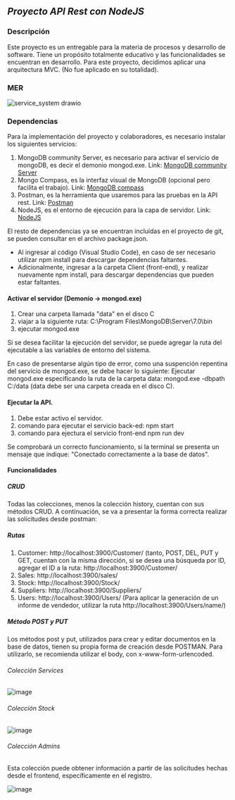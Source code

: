 ## ***Proyecto API Rest con NodeJS***

### **Descripción**

Este proyecto es un entregable para la materia de procesos y desarrollo de software. Tiene un propósito totalmente educativo y las funcionalidades se encuentran en desarrollo.
Para este proyecto, decidimos aplicar una arquitectura MVC. (No fue aplicado en su totalidad).

### MER

![service_system drawio](https://github.com/SebastianH03/service-university-system/assets/85850681/23a85eff-ff76-41b9-aa4e-483e6f987089)

### **Dependencias**

Para la implementación del proyecto y colaboradores, es necesario instalar los siguientes servicios:

1. MongoDB community Server, es necesario para activar el servicio de mongoDB, es decir el demonio mongod.exe. Link: [MongoDB community Server](https://www.mongodb.com/try/download/community)
2. Mongo Compass, es la interfaz visual de MongoDB (opcional pero facilita el trabajo). Link: [MongoDB compass](https://www.mongodb.com/products/tools/compass)
3. Postman, es la herramienta que usaremos para las pruebas en la API rest. Link: [Postman](https://www.postman.com/downloads/)
4. NodeJS, es el entorno de ejecución para la capa de servidor. Link: [NodeJS](https://nodejs.org/en)

El resto de dependencias ya se encuentran incluídas en el proyecto de git, se pueden consultar en el archivo package.json.

* Al ingresar al código (Visual Studio Code), en caso de ser necesario utilizar npm install para descargar dependencias faltantes.
* Adicionalmente, ingresar a la carpeta Client (front-end), y realizar nuevamente npm install, para descargar dependencias que pueden estar faltantes.

#### Activar el servidor (Demonio -> mongod.exe)

1. Crear una carpeta llamada "data" en el disco C
2. viajar a la siguiente ruta: C:\Program Files\MongoDB\Server\7.0\bin
3. ejecutar mongod.exe

Si se desea facilitar la ejecución del servidor, se puede agregar la ruta del ejecutable a las variables de entorno del sistema.

En caso de presentarse algún tipo de error, como una suspención repentina del servicio de mongod.exe, se debe hacer lo siguiente:
Ejecutar mongod.exe especificando la ruta de la carpeta data: mongod.exe -dbpath C:/data (data debe ser una carpeta creada en el disco C).

#### Ejecutar la API.

1. Debe estar activo el servidor.
2. comando para ejecutar el servicio back-ed: npm start
3. comando para ejectura el servicio front-end npm run dev

Se comprobará un correcto funcionamiento, si la terminal se presenta un mensaje que indique: "Conectado correctamente a la base de datos".

#### Funcionalidades

##### CRUD

Todas las colecciones, menos la colección history, cuentan con sus métodos CRUD.
A continuación, se va a presentar la forma correcta realizar las solicitudes desde postman:

##### Rutas

1. Customer: http://localhost:3900/Customer/ (tanto, POST, DEL, PUT y GET, cuentan con la misma dirección, si se desea una búsqueda por ID, agregar el ID a la ruta: http://localhost:3900/Customer/<id>
2. Sales: http://localhost:3900/sales/
3. Stock: http://localhost:3900/Stock/
4. Suppliers: http://localhost:3900/Suppliers/
5. Users: http://localhost:3900/Users/ (Para aplicar la generación de un informe de vendedor, utilizar la ruta http://localhost:3900/Users/name/<nombreDelVendedor>)

##### Método POST y PUT

Los métodos post y put, utilizados para crear y editar documentos en la base de datos, tienen su propia forma de creación desde POSTMAN. Para utilizarlo, se recomienda utilizar el body, con x-www-form-urlencoded.

###### Colección Services

![image](https://github.com/SebastianH03/service-university-system/assets/85850681/b1021d59-1154-46cf-b072-097364e9dcea)


###### Colección Stock

![image](https://github.com/SebastianH03/service-university-system/assets/85850681/1ddb3907-bdf6-4f27-b148-1223703800ce)


###### Colección Admins

Esta colección puede obtener información a partir de las solicitudes hechas desde el frontend, específicamente en el registro.

![image](https://github.com/SebastianH03/service-university-system/assets/85850681/3a8c8601-f8bc-4f55-b188-ac6851fd85a4)












